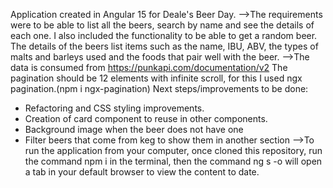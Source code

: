Application created in Angular 15 for Deale's Beer Day.
-->The requirements were to be able to list all the beers, search by name and see the details of each one.
I also included the functionality to be able to get a random beer.
The details of the beers list items such as the name, IBU, ABV, the types of malts and barleys used and the foods that pair well with the beer.
-->The data is consumed from https://punkapi.com/documentation/v2
The pagination should be 12 elements with infinite scroll, for this I used ngx pagination.(npm i ngx-pagination)
Next steps/improvements to be done:
* Refactoring and CSS styling improvements.
* Creation of card component to reuse in other components.
* Background image when the beer does not have one
* Filter beers that come from keg to show them in another section
-->To run the application from your computer, once cloned this repository, run the command npm i in the terminal, then the command ng s -o will open a tab in your default browser to view the content to date.